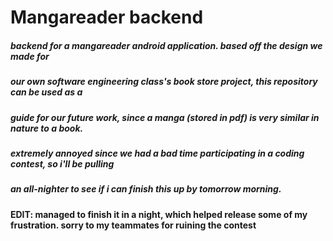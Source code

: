 # Mangareader backend
##### backend for a mangareader android application. based off the design we made for 
##### our own software engineering class's book store project, this repository can be used as a
##### guide for our future work, since a manga (stored in pdf) is very similar in nature to a book.
##### extremely annoyed since we had a bad time participating in a coding contest, so i'll be pulling
##### an all-nighter to see if i can finish this up by tomorrow morning.
#### EDIT: managed to finish it in a night, which helped release some of my frustration. sorry to my teammates for ruining the contest 
